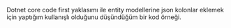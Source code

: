 Dotnet core code first yaklasımı ile entity modellerine json kolonlar eklemek için yaptığım kullanışlı olduğunu düşündüğüm bir kod örneği.

